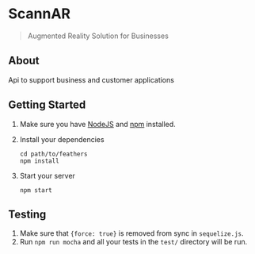 # ScannAR

> Augmented Reality Solution for Businesses

## About

Api to support business and customer applications

## Getting Started

1. Make sure you have [NodeJS](https://nodejs.org/) and [npm](https://www.npmjs.com/) installed.
2. Install your dependencies

    ```
    cd path/to/feathers
    npm install
    ```

3. Start your server

    ```
    npm start
    ```

## Testing

1. Make sure that `{force: true}` is removed from sync in `sequelize.js`.
2. Run `npm run mocha` and all your tests in the `test/` directory will be run.
